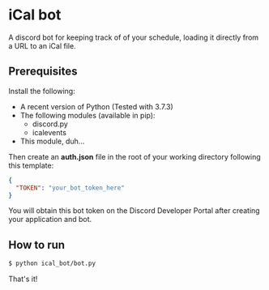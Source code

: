 # iCal bot

A discord bot for keeping track of of your schedule, loading it directly from a URL to an iCal file.

## Prerequisites

Install the following:

- A recent version of Python (Tested with 3.7.3)
- The following modules (available in pip):
  - discord.py
  - icalevents
- This module, duh...

Then create an **auth.json** file in the root of your working directory following this template:

```json
{
  "TOKEN": "your_bot_token_here"
}
```

You will obtain this bot token on the Discord Developer Portal after creating your application and bot.

## How to run

```sh
$ python ical_bot/bot.py
```

That's it!
